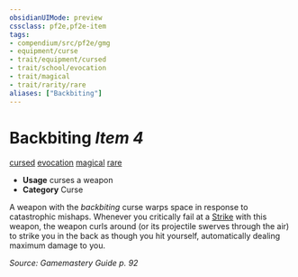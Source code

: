 ```yaml
---
obsidianUIMode: preview
cssclass: pf2e,pf2e-item
tags:
- compendium/src/pf2e/gmg
- equipment/curse
- trait/equipment/cursed
- trait/school/evocation
- trait/magical
- trait/rarity/rare
aliases: ["Backbiting"]
---
```

# Backbiting *Item 4*  
[cursed](cursed-gmg.md)  [evocation](evocation.md)  [magical](magical.md)  [rare](rare.md)  

- **Usage** curses a weapon
- **Category** Curse

A weapon with the _backbiting_ curse warps space in response to catastrophic mishaps. Whenever you critically fail at a [Strike](strike.md) with this weapon, the weapon curls around (or its projectile swerves through the air) to strike you in the back as though you hit yourself, automatically dealing maximum damage to you.

*Source: Gamemastery Guide p. 92*